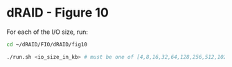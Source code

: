 # dRAID - Figure 10

For each of the I/O size, run:
```Bash
cd ~/dRAID/FIO/dRAID/fig10

./run.sh <io_size_in_kb> # must be one of [4,8,16,32,64,128,256,512,1024,2048,3584]
```